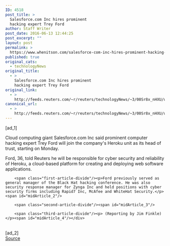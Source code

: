 ```yaml
---
ID: 4518
post_title: >
  Salesforce.com Inc hires prominent
  hacking expert Trey Ford
author: Staff Writer
post_date: 2016-06-13 12:44:25
post_excerpt: ""
layout: post
permalink: >
  https://www.whenitson.com/salesforce-com-inc-hires-prominent-hacking-expert-trey-ford/
published: true
original_cats:
  - technologyNews
original_title:
  - >
    Salesforce.com Inc hires prominent
    hacking expert Trey Ford
original_link:
  - >
    http://feeds.reuters.com/~r/reuters/technologyNews/~3/00Sr8x_nHXU/us-salesforce-ford-idUSKCN0YZ1D0
canonical_url:
  - >
    http://feeds.reuters.com/~r/reuters/technologyNews/~3/00Sr8x_nHXU/us-salesforce-ford-idUSKCN0YZ1D0
---
```

 [ad_1]
<br><div id="articleText">
<span id="midArticle_start"/>

<span class="focusParagraph" readability="4"><p><span class="articleLocatio&lt;/span&gt;n">Cloud computing giant Salesforce.com Inc said prominent computer hacking expert Trey Ford will join the company's Heroku unit as its head of trust, starting on Monday.</span></p></span><span id="midArticle_0"/><p>Ford, 36, told Reuters he will be responsible for cyber security and reliability of Heroku, a cloud-based platform for creating and deploying web software applications. </p><span id="midArticle_1"/>
        
        <span class="first-article-divide"/><p>Ford previously served as general manager of the Black Hat hacking conference. He was also security response manager for Zynga Inc and held positions with cyber security firms including Rapid7 Inc, McAfee and WhiteHat Security.</p><span id="midArticle_2"/>
        
        <span class="second-article-divide"/><span id="midArticle_3"/>
        
        <span class="third-article-divide"/><p> (Reporting by Jim Finkle)</p><span id="midArticle_4"/></div>
<br>[ad_2]
<br><a href="http://feeds.reuters.com/~r/reuters/technologyNews/~3/00Sr8x_nHXU/us-salesforce-ford-idUSKCN0YZ1D0">Source </a>